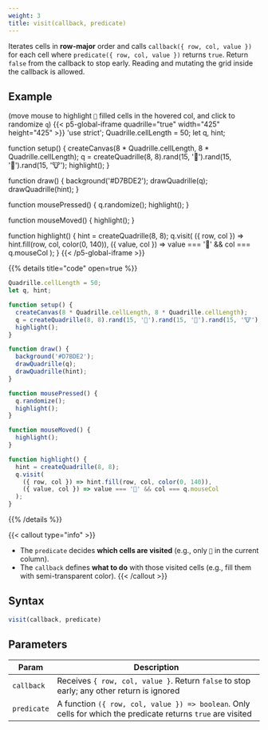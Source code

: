 ```yaml
---
weight: 3
title: visit(callback, predicate)
---
```


Iterates cells in **row-major** order and calls `callback({ row, col, value })` for each cell where `predicate({ row, col, value })` returns `true`. Return `false` from the callback to stop early. Reading and mutating the grid inside the callback is allowed.

## Example

(move mouse to highlight `🐸` filled cells in the hovered col, and click to randomize `q`)
{{< p5-global-iframe quadrille="true" width="425" height="425" >}}
'use strict';
Quadrille.cellLength = 50;
let q, hint;

function setup() {
  createCanvas(8 * Quadrille.cellLength, 8 * Quadrille.cellLength);
  q = createQuadrille(8, 8).rand(15, '🐸').rand(15, '🐯').rand(15, '🐮');
  highlight();
}

function draw() {
  background('#D7BDE2');
  drawQuadrille(q);
  drawQuadrille(hint);
}

function mousePressed() {
  q.randomize();
  highlight();
}

function mouseMoved() {
  highlight();
}

function highlight() {
  hint = createQuadrille(8, 8);
  q.visit(
    ({ row, col }) => hint.fill(row, col, color(0, 140)),
    ({ value, col }) => value === '🐸' && col === q.mouseCol
  );
}
{{< /p5-global-iframe >}}

{{% details title="code" open=true %}}
```js
Quadrille.cellLength = 50;
let q, hint;

function setup() {
  createCanvas(8 * Quadrille.cellLength, 8 * Quadrille.cellLength);
  q = createQuadrille(8, 8).rand(15, '🐸').rand(15, '🐯').rand(15, '🐮');
  highlight();
}

function draw() {
  background('#D7BDE2');
  drawQuadrille(q);
  drawQuadrille(hint);
}

function mousePressed() {
  q.randomize();
  highlight();
}

function mouseMoved() {
  highlight();
}

function highlight() {
  hint = createQuadrille(8, 8);
  q.visit(
    ({ row, col }) => hint.fill(row, col, color(0, 140)),
    ({ value, col }) => value === '🐸' && col === q.mouseCol
  );
}
```
{{% /details %}}

{{< callout type="info" >}}

* The `predicate` decides **which cells are visited** (e.g., only `🐸` in the current column).
* The `callback` defines **what to do** with those visited cells (e.g., fill them with semi-transparent color).
{{< /callout >}}

## Syntax

```js
visit(callback, predicate)
```

## Parameters

| Param       | Description                                                                                                  |
| ----------- | ------------------------------------------------------------------------------------------------------------ |
| `callback`  | Receives `{ row, col, value }`. Return `false` to stop early; any other return is ignored                    |
| `predicate` | A function `({ row, col, value }) => boolean`. Only cells for which the predicate returns `true` are visited |
